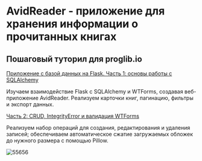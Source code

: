 # AvidReader - приложение для хранения информации о прочитанных книгах 
## Пошаговый туторил для proglib.io


[Приложение с базой данных на Flask. Часть 1: основы работы с SQLAlchemy](https://proglib.io/p/sozdaem-analog-livelib-ru-na-flask-chast-1-osnovy-raboty-s-sqlalchemy-2022-07-11)

Изучаем взаимодействие Flask с SQLAlchemy и WTForms, создавая веб-приложение AvidReader. Реализуем карточки книг, пагинацию, фильтры и экспорт данных.

[Часть 2: CRUD, IntegrityError и валидация WTForms](https://proglib.io/p/sozdaem-analog-livelib-ru-na-flask-chast-2-crud-integrityerror-i-validaciya-wtforms-2022-07-13)

Реализуем набор операций для создания, редактирования и удаления записей; обеспечиваем автоматическое сжатие загружаемых обложек до нужного размера с помощью Pillow.

![55656](https://user-images.githubusercontent.com/85797091/178930719-a263bee9-8536-46dc-b0c1-0f522707abff.png)

